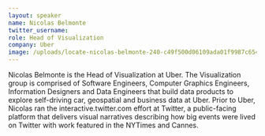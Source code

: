 ```yaml
---
layout: speaker
name: Nicolas Belmonte
twitter_username: 
role: Head of Visualization
company: Uber
image: /uploads/locate-nicolas-belmonte-240-c49f500d06109ada01f9987c654815d8.jpg
---
```


Nicolas Belmonte is the Head of Visualization at Uber. The Visualization group is comprised of Software Engineers, Computer Graphics Engineers, Information Designers and Data Engineers that build data products to explore self-driving car, geospatial and business data at Uber. Prior to Uber, Nicolas ran the interactive.twitter.com effort at Twitter, a public-facing platform that delivers visual narratives describing how big events were lived on Twitter with work featured in the NYTimes and Cannes.